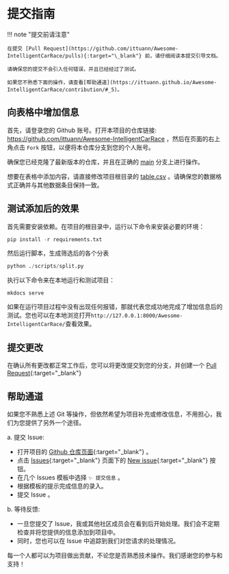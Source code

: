 # 提交指南

!!! note "提交前请注意"

    在提交 [Pull Request](https://github.com/ittuann/Awesome-IntelligentCarRace/pulls){:target="\_blank"} 前，请仔细阅读本提交引导文档。

    请确保您的提交不会引入任何错误，并且已经经过了测试。

    如果您不熟悉下面的操作，请查看[帮助通道](https://ittuann.github.io/Awesome-IntelligentCarRace/contribution/#_5)。

## 向表格中增加信息

首先，请登录您的 Github 账号。打开本项目的仓库链接: <https://github.com/ittuann/Awesome-IntelligentCarRace> ，然后在页面的右上角点击 `Fork` 按钮，以便将本仓库分支到您的个人账号。

确保您已经克隆了最新版本的仓库，并且在正确的 [main](https://github.com/ittuann/Awesome-IntelligentCarRace/tree/main) 分支上进行操作。

想要在表格中添加内容，请直接修改项目根目录的 [table.csv](https://github.com/ittuann/Awesome-IntelligentCarRace/blob/main/table.csv) 。请确保您的数据格式正确并与其他数据条目保持一致。

## 测试添加后的效果

首先需要安装依赖。在项目的根目录中，运行以下命令来安装必要的环境：

```python
pip install -r requirements.txt
```

然后运行脚本，生成筛选后的各个分表

```python
python ./scripts/split.py
```

执行以下命令来在本地运行和测试项目：

```shell
mkdocs serve
```

如果在运行项目过程中没有出现任何报错，那就代表您成功地完成了增加信息后的测试。您也可以在本地浏览打开`http://127.0.0.1:8000/Awesome-IntelligentCarRace/`查看效果。

## 提交更改

在确认所有更改都正常工作后，您可以将更改提交到您的分支，并创建一个 [Pull Request](https://github.com/ittuann/Awesome-IntelligentCarRace/pulls){:target="\_blank"}

## 帮助通道

如果您不熟悉上述 Git 等操作，但依然希望为项目补充或修改信息，不用担心，我们为您提供了另外一个途径。

a. 提交 Issue:

- 打开项目的 [Github 仓库页面](https://github.com/ittuann/Awesome-IntelligentCarRace){:target="\_blank"} 。
- 点击 [Issues](https://github.com/ittuann/Awesome-IntelligentCarRace/issues){:target="\_blank"} 页面下的 [New issue](https://github.com/ittuann/Awesome-IntelligentCarRace/issues/new/choose){:target="\_blank"} 按钮。
- 在几个 Issues 模板中选择 `✨ 提交信息` 。
- 根据模板的提示完成信息的录入。
- 提交 Issue 。

b. 等待反馈:

- 一旦您提交了 Issue，我或其他社区成员会在看到后开始处理。我们会不定期检查并将您提供的信息添加到项目中。
- 同时，您也可以在 Issue 中追踪到我们对您请求的处理情况。

每一个人都可以为项目做出贡献，不论您是否熟悉技术操作。我们感谢您的参与和支持！
